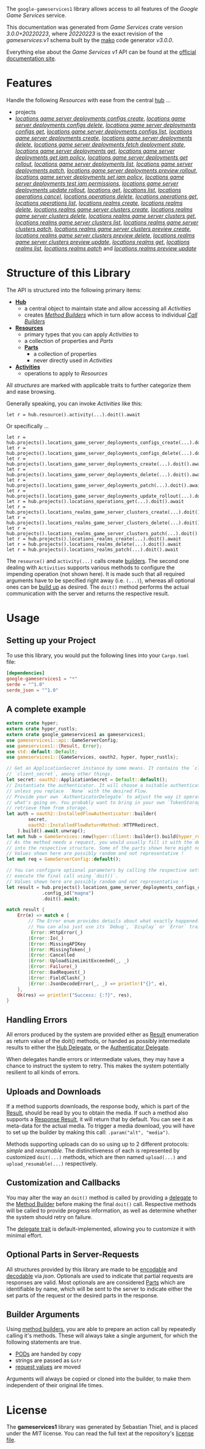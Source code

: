 <!---
DO NOT EDIT !
This file was generated automatically from 'src/mako/api/README.md.mako'
DO NOT EDIT !
-->
The `google-gameservices1` library allows access to all features of the *Google Game Services* service.

This documentation was generated from *Game Services* crate version *3.0.0+20220223*, where *20220223* is the exact revision of the *gameservices:v1* schema built by the [mako](http://www.makotemplates.org/) code generator *v3.0.0*.

Everything else about the *Game Services* *v1* API can be found at the
[official documentation site](https://cloud.google.com/solutions/gaming/).
# Features

Handle the following *Resources* with ease from the central [hub](https://docs.rs/google-gameservices1/3.0.0+20220223/google_gameservices1/GameServices) ... 

* projects
 * [*locations game server deployments configs create*](https://docs.rs/google-gameservices1/3.0.0+20220223/google_gameservices1/api::ProjectLocationGameServerDeploymentConfigCreateCall), [*locations game server deployments configs delete*](https://docs.rs/google-gameservices1/3.0.0+20220223/google_gameservices1/api::ProjectLocationGameServerDeploymentConfigDeleteCall), [*locations game server deployments configs get*](https://docs.rs/google-gameservices1/3.0.0+20220223/google_gameservices1/api::ProjectLocationGameServerDeploymentConfigGetCall), [*locations game server deployments configs list*](https://docs.rs/google-gameservices1/3.0.0+20220223/google_gameservices1/api::ProjectLocationGameServerDeploymentConfigListCall), [*locations game server deployments create*](https://docs.rs/google-gameservices1/3.0.0+20220223/google_gameservices1/api::ProjectLocationGameServerDeploymentCreateCall), [*locations game server deployments delete*](https://docs.rs/google-gameservices1/3.0.0+20220223/google_gameservices1/api::ProjectLocationGameServerDeploymentDeleteCall), [*locations game server deployments fetch deployment state*](https://docs.rs/google-gameservices1/3.0.0+20220223/google_gameservices1/api::ProjectLocationGameServerDeploymentFetchDeploymentStateCall), [*locations game server deployments get*](https://docs.rs/google-gameservices1/3.0.0+20220223/google_gameservices1/api::ProjectLocationGameServerDeploymentGetCall), [*locations game server deployments get iam policy*](https://docs.rs/google-gameservices1/3.0.0+20220223/google_gameservices1/api::ProjectLocationGameServerDeploymentGetIamPolicyCall), [*locations game server deployments get rollout*](https://docs.rs/google-gameservices1/3.0.0+20220223/google_gameservices1/api::ProjectLocationGameServerDeploymentGetRolloutCall), [*locations game server deployments list*](https://docs.rs/google-gameservices1/3.0.0+20220223/google_gameservices1/api::ProjectLocationGameServerDeploymentListCall), [*locations game server deployments patch*](https://docs.rs/google-gameservices1/3.0.0+20220223/google_gameservices1/api::ProjectLocationGameServerDeploymentPatchCall), [*locations game server deployments preview rollout*](https://docs.rs/google-gameservices1/3.0.0+20220223/google_gameservices1/api::ProjectLocationGameServerDeploymentPreviewRolloutCall), [*locations game server deployments set iam policy*](https://docs.rs/google-gameservices1/3.0.0+20220223/google_gameservices1/api::ProjectLocationGameServerDeploymentSetIamPolicyCall), [*locations game server deployments test iam permissions*](https://docs.rs/google-gameservices1/3.0.0+20220223/google_gameservices1/api::ProjectLocationGameServerDeploymentTestIamPermissionCall), [*locations game server deployments update rollout*](https://docs.rs/google-gameservices1/3.0.0+20220223/google_gameservices1/api::ProjectLocationGameServerDeploymentUpdateRolloutCall), [*locations get*](https://docs.rs/google-gameservices1/3.0.0+20220223/google_gameservices1/api::ProjectLocationGetCall), [*locations list*](https://docs.rs/google-gameservices1/3.0.0+20220223/google_gameservices1/api::ProjectLocationListCall), [*locations operations cancel*](https://docs.rs/google-gameservices1/3.0.0+20220223/google_gameservices1/api::ProjectLocationOperationCancelCall), [*locations operations delete*](https://docs.rs/google-gameservices1/3.0.0+20220223/google_gameservices1/api::ProjectLocationOperationDeleteCall), [*locations operations get*](https://docs.rs/google-gameservices1/3.0.0+20220223/google_gameservices1/api::ProjectLocationOperationGetCall), [*locations operations list*](https://docs.rs/google-gameservices1/3.0.0+20220223/google_gameservices1/api::ProjectLocationOperationListCall), [*locations realms create*](https://docs.rs/google-gameservices1/3.0.0+20220223/google_gameservices1/api::ProjectLocationRealmCreateCall), [*locations realms delete*](https://docs.rs/google-gameservices1/3.0.0+20220223/google_gameservices1/api::ProjectLocationRealmDeleteCall), [*locations realms game server clusters create*](https://docs.rs/google-gameservices1/3.0.0+20220223/google_gameservices1/api::ProjectLocationRealmGameServerClusterCreateCall), [*locations realms game server clusters delete*](https://docs.rs/google-gameservices1/3.0.0+20220223/google_gameservices1/api::ProjectLocationRealmGameServerClusterDeleteCall), [*locations realms game server clusters get*](https://docs.rs/google-gameservices1/3.0.0+20220223/google_gameservices1/api::ProjectLocationRealmGameServerClusterGetCall), [*locations realms game server clusters list*](https://docs.rs/google-gameservices1/3.0.0+20220223/google_gameservices1/api::ProjectLocationRealmGameServerClusterListCall), [*locations realms game server clusters patch*](https://docs.rs/google-gameservices1/3.0.0+20220223/google_gameservices1/api::ProjectLocationRealmGameServerClusterPatchCall), [*locations realms game server clusters preview create*](https://docs.rs/google-gameservices1/3.0.0+20220223/google_gameservices1/api::ProjectLocationRealmGameServerClusterPreviewCreateCall), [*locations realms game server clusters preview delete*](https://docs.rs/google-gameservices1/3.0.0+20220223/google_gameservices1/api::ProjectLocationRealmGameServerClusterPreviewDeleteCall), [*locations realms game server clusters preview update*](https://docs.rs/google-gameservices1/3.0.0+20220223/google_gameservices1/api::ProjectLocationRealmGameServerClusterPreviewUpdateCall), [*locations realms get*](https://docs.rs/google-gameservices1/3.0.0+20220223/google_gameservices1/api::ProjectLocationRealmGetCall), [*locations realms list*](https://docs.rs/google-gameservices1/3.0.0+20220223/google_gameservices1/api::ProjectLocationRealmListCall), [*locations realms patch*](https://docs.rs/google-gameservices1/3.0.0+20220223/google_gameservices1/api::ProjectLocationRealmPatchCall) and [*locations realms preview update*](https://docs.rs/google-gameservices1/3.0.0+20220223/google_gameservices1/api::ProjectLocationRealmPreviewUpdateCall)




# Structure of this Library

The API is structured into the following primary items:

* **[Hub](https://docs.rs/google-gameservices1/3.0.0+20220223/google_gameservices1/GameServices)**
    * a central object to maintain state and allow accessing all *Activities*
    * creates [*Method Builders*](https://docs.rs/google-gameservices1/3.0.0+20220223/google_gameservices1/client::MethodsBuilder) which in turn
      allow access to individual [*Call Builders*](https://docs.rs/google-gameservices1/3.0.0+20220223/google_gameservices1/client::CallBuilder)
* **[Resources](https://docs.rs/google-gameservices1/3.0.0+20220223/google_gameservices1/client::Resource)**
    * primary types that you can apply *Activities* to
    * a collection of properties and *Parts*
    * **[Parts](https://docs.rs/google-gameservices1/3.0.0+20220223/google_gameservices1/client::Part)**
        * a collection of properties
        * never directly used in *Activities*
* **[Activities](https://docs.rs/google-gameservices1/3.0.0+20220223/google_gameservices1/client::CallBuilder)**
    * operations to apply to *Resources*

All *structures* are marked with applicable traits to further categorize them and ease browsing.

Generally speaking, you can invoke *Activities* like this:

```Rust,ignore
let r = hub.resource().activity(...).doit().await
```

Or specifically ...

```ignore
let r = hub.projects().locations_game_server_deployments_configs_create(...).doit().await
let r = hub.projects().locations_game_server_deployments_configs_delete(...).doit().await
let r = hub.projects().locations_game_server_deployments_create(...).doit().await
let r = hub.projects().locations_game_server_deployments_delete(...).doit().await
let r = hub.projects().locations_game_server_deployments_patch(...).doit().await
let r = hub.projects().locations_game_server_deployments_update_rollout(...).doit().await
let r = hub.projects().locations_operations_get(...).doit().await
let r = hub.projects().locations_realms_game_server_clusters_create(...).doit().await
let r = hub.projects().locations_realms_game_server_clusters_delete(...).doit().await
let r = hub.projects().locations_realms_game_server_clusters_patch(...).doit().await
let r = hub.projects().locations_realms_create(...).doit().await
let r = hub.projects().locations_realms_delete(...).doit().await
let r = hub.projects().locations_realms_patch(...).doit().await
```

The `resource()` and `activity(...)` calls create [builders][builder-pattern]. The second one dealing with `Activities` 
supports various methods to configure the impending operation (not shown here). It is made such that all required arguments have to be 
specified right away (i.e. `(...)`), whereas all optional ones can be [build up][builder-pattern] as desired.
The `doit()` method performs the actual communication with the server and returns the respective result.

# Usage

## Setting up your Project

To use this library, you would put the following lines into your `Cargo.toml` file:

```toml
[dependencies]
google-gameservices1 = "*"
serde = "^1.0"
serde_json = "^1.0"
```

## A complete example

```Rust
extern crate hyper;
extern crate hyper_rustls;
extern crate google_gameservices1 as gameservices1;
use gameservices1::api::GameServerConfig;
use gameservices1::{Result, Error};
use std::default::Default;
use gameservices1::{GameServices, oauth2, hyper, hyper_rustls};

// Get an ApplicationSecret instance by some means. It contains the `client_id` and 
// `client_secret`, among other things.
let secret: oauth2::ApplicationSecret = Default::default();
// Instantiate the authenticator. It will choose a suitable authentication flow for you, 
// unless you replace  `None` with the desired Flow.
// Provide your own `AuthenticatorDelegate` to adjust the way it operates and get feedback about 
// what's going on. You probably want to bring in your own `TokenStorage` to persist tokens and
// retrieve them from storage.
let auth = oauth2::InstalledFlowAuthenticator::builder(
        secret,
        oauth2::InstalledFlowReturnMethod::HTTPRedirect,
    ).build().await.unwrap();
let mut hub = GameServices::new(hyper::Client::builder().build(hyper_rustls::HttpsConnector::with_native_roots()), auth);
// As the method needs a request, you would usually fill it with the desired information
// into the respective structure. Some of the parts shown here might not be applicable !
// Values shown here are possibly random and not representative !
let mut req = GameServerConfig::default();

// You can configure optional parameters by calling the respective setters at will, and
// execute the final call using `doit()`.
// Values shown here are possibly random and not representative !
let result = hub.projects().locations_game_server_deployments_configs_create(req, "parent")
             .config_id("magna")
             .doit().await;

match result {
    Err(e) => match e {
        // The Error enum provides details about what exactly happened.
        // You can also just use its `Debug`, `Display` or `Error` traits
         Error::HttpError(_)
        |Error::Io(_)
        |Error::MissingAPIKey
        |Error::MissingToken(_)
        |Error::Cancelled
        |Error::UploadSizeLimitExceeded(_, _)
        |Error::Failure(_)
        |Error::BadRequest(_)
        |Error::FieldClash(_)
        |Error::JsonDecodeError(_, _) => println!("{}", e),
    },
    Ok(res) => println!("Success: {:?}", res),
}

```
## Handling Errors

All errors produced by the system are provided either as [Result](https://docs.rs/google-gameservices1/3.0.0+20220223/google_gameservices1/client::Result) enumeration as return value of
the doit() methods, or handed as possibly intermediate results to either the 
[Hub Delegate](https://docs.rs/google-gameservices1/3.0.0+20220223/google_gameservices1/client::Delegate), or the [Authenticator Delegate](https://docs.rs/yup-oauth2/*/yup_oauth2/trait.AuthenticatorDelegate.html).

When delegates handle errors or intermediate values, they may have a chance to instruct the system to retry. This 
makes the system potentially resilient to all kinds of errors.

## Uploads and Downloads
If a method supports downloads, the response body, which is part of the [Result](https://docs.rs/google-gameservices1/3.0.0+20220223/google_gameservices1/client::Result), should be
read by you to obtain the media.
If such a method also supports a [Response Result](https://docs.rs/google-gameservices1/3.0.0+20220223/google_gameservices1/client::ResponseResult), it will return that by default.
You can see it as meta-data for the actual media. To trigger a media download, you will have to set up the builder by making
this call: `.param("alt", "media")`.

Methods supporting uploads can do so using up to 2 different protocols: 
*simple* and *resumable*. The distinctiveness of each is represented by customized 
`doit(...)` methods, which are then named `upload(...)` and `upload_resumable(...)` respectively.

## Customization and Callbacks

You may alter the way an `doit()` method is called by providing a [delegate](https://docs.rs/google-gameservices1/3.0.0+20220223/google_gameservices1/client::Delegate) to the 
[Method Builder](https://docs.rs/google-gameservices1/3.0.0+20220223/google_gameservices1/client::CallBuilder) before making the final `doit()` call. 
Respective methods will be called to provide progress information, as well as determine whether the system should 
retry on failure.

The [delegate trait](https://docs.rs/google-gameservices1/3.0.0+20220223/google_gameservices1/client::Delegate) is default-implemented, allowing you to customize it with minimal effort.

## Optional Parts in Server-Requests

All structures provided by this library are made to be [encodable](https://docs.rs/google-gameservices1/3.0.0+20220223/google_gameservices1/client::RequestValue) and 
[decodable](https://docs.rs/google-gameservices1/3.0.0+20220223/google_gameservices1/client::ResponseResult) via *json*. Optionals are used to indicate that partial requests are responses 
are valid.
Most optionals are are considered [Parts](https://docs.rs/google-gameservices1/3.0.0+20220223/google_gameservices1/client::Part) which are identifiable by name, which will be sent to 
the server to indicate either the set parts of the request or the desired parts in the response.

## Builder Arguments

Using [method builders](https://docs.rs/google-gameservices1/3.0.0+20220223/google_gameservices1/client::CallBuilder), you are able to prepare an action call by repeatedly calling it's methods.
These will always take a single argument, for which the following statements are true.

* [PODs][wiki-pod] are handed by copy
* strings are passed as `&str`
* [request values](https://docs.rs/google-gameservices1/3.0.0+20220223/google_gameservices1/client::RequestValue) are moved

Arguments will always be copied or cloned into the builder, to make them independent of their original life times.

[wiki-pod]: http://en.wikipedia.org/wiki/Plain_old_data_structure
[builder-pattern]: http://en.wikipedia.org/wiki/Builder_pattern
[google-go-api]: https://github.com/google/google-api-go-client

# License
The **gameservices1** library was generated by Sebastian Thiel, and is placed 
under the *MIT* license.
You can read the full text at the repository's [license file][repo-license].

[repo-license]: https://github.com/Byron/google-apis-rsblob/main/LICENSE.md
